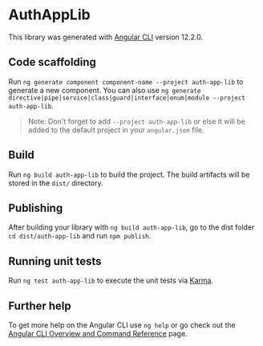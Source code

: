 # AuthAppLib

This library was generated with [Angular CLI](https://github.com/angular/angular-cli) version 12.2.0.

## Code scaffolding

Run `ng generate component component-name --project auth-app-lib` to generate a new component. You can also use `ng generate directive|pipe|service|class|guard|interface|enum|module --project auth-app-lib`.
> Note: Don't forget to add `--project auth-app-lib` or else it will be added to the default project in your `angular.json` file. 

## Build

Run `ng build auth-app-lib` to build the project. The build artifacts will be stored in the `dist/` directory.

## Publishing

After building your library with `ng build auth-app-lib`, go to the dist folder `cd dist/auth-app-lib` and run `npm publish`.

## Running unit tests

Run `ng test auth-app-lib` to execute the unit tests via [Karma](https://karma-runner.github.io).

## Further help

To get more help on the Angular CLI use `ng help` or go check out the [Angular CLI Overview and Command Reference](https://angular.io/cli) page.
